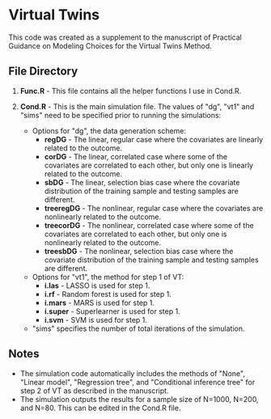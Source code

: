 # Virtual Twins

This code was created as a supplement to the manuscript of Practical Guidance on Modeling Choices for the Virtual Twins Method.

## File Directory

1) **Func.R**  -  This file contains all the helper functions I use in Cond.R. 
      
2) **Cond.R**  -  This is the main simulation file. The values of "dg", "vt1" and "sims" need to be specified prior to running the simulations: 
    - Options for "dg", the data generation scheme: 
      - **regDG** - The linear, regular case where the covariates are linearly related to the outcome. 
      - **corDG** - The linear, correlated case where some of the covariates are correlated to each other, but only one is linearly related to the outcome.
      - **sbDG** - The linear, selection bias case where the covariate distribution of the training sample and testing samples are different. 
      - **treeregDG** - The nonlinear, regular case where the covariates are nonlinearly related to the outcome. 
      - **treecorDG** - The nonlinear, correlated case where some of the covariates are correlated to each other, but only one is nonlinearly related to the outcome.
      - **treesbDG** - The nonlinear, selection bias case where the covariate distribution of the training sample and testing samples are different. 
    - Options for "vt1", the method for step 1 of VT:
      - **i.las** - LASSO is used for step 1. 
      - **i.rf** - Random forest is used for step 1. 
      - **i.mars** - MARS is used for step 1. 
      - **i.super** - Superlearner is used for step 1. 
      - **i.svm** - SVM is used for step 1. 
    - "sims" specifies the number of total iterations of the simulation. 

## Notes
- The simulation code automatically includes the methods of "None", "Linear model", "Regression tree", and "Conditional inference tree" for step 2 of VT as described in the manuscript. 
- The simulation outputs the results for a sample size of N=1000, N=200, and N=80. This can be edited in the Cond.R file.
